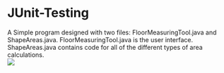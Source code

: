 # JUnit-Testing
A Simple program designed with two files: FloorMeasuringTool.java and ShapeAreas.java.
FloorMeasuringTool.java is the user interface. ShapeAreas.java contains code for all of the
different types of area calculations. <br>
<img src = "https://github.com/user-attachments/assets/a14146e8-e9b4-4b45-9ee4-559997c7bf88" />
